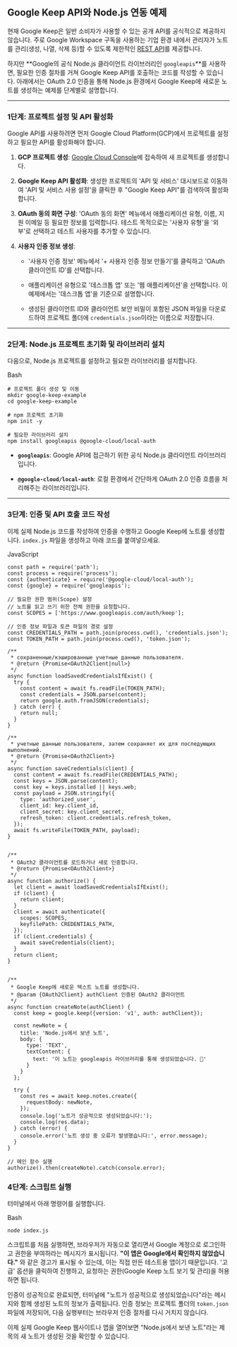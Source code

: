 
## Google Keep API와 Node.js 연동 예제

현재 Google Keep은 일반 소비자가 사용할 수 있는 공개 API를 공식적으로 제공하지 않습니다. 주로 Google Workspace 구독을 사용하는 기업 환경 내에서 관리자가 노트를 관리(생성, 나열, 삭제 등)할 수 있도록 제한적인 [REST API](https://developers.google.com/workspace/keep/api/guides?hl=ko)를 제공합니다.

하지만 **Google의 공식 Node.js 클라이언트 라이브러리인 `googleapis`**를 사용하면, 필요한 인증 절차를 거쳐 Google Keep API를 호출하는 코드를 작성할 수 있습니다. 아래에서는 OAuth 2.0 인증을 통해 Node.js 환경에서 Google Keep에 새로운 노트를 생성하는 예제를 단계별로 설명합니다.

---

### 1단계: 프로젝트 설정 및 API 활성화

Google API를 사용하려면 먼저 Google Cloud Platform(GCP)에서 프로젝트를 설정하고 필요한 API를 활성화해야 합니다.

1. **GCP 프로젝트 생성**: [Google Cloud Console](https://console.cloud.google.com/)에 접속하여 새 프로젝트를 생성합니다.
    
2. **Google Keep API 활성화**: 생성한 프로젝트의 'API 및 서비스' 대시보드로 이동하여 'API 및 서비스 사용 설정'을 클릭한 후 "Google Keep API"를 검색하여 활성화합니다.
    
3. **OAuth 동의 화면 구성**: 'OAuth 동의 화면' 메뉴에서 애플리케이션 유형, 이름, 지원 이메일 등 필요한 정보를 입력합니다. 테스트 목적으로는 '사용자 유형'을 '외부'로 선택하고 테스트 사용자를 추가할 수 있습니다.
    
4. **사용자 인증 정보 생성**:
    
    - '사용자 인증 정보' 메뉴에서 '+ 사용자 인증 정보 만들기'를 클릭하고 'OAuth 클라이언트 ID'를 선택합니다.
        
    - 애플리케이션 유형으로 '데스크톱 앱' 또는 '웹 애플리케이션'을 선택합니다. 이 예제에서는 '데스크톱 앱'을 기준으로 설명합니다.
        
    - 생성된 클라이언트 ID와 클라이언트 보안 비밀이 포함된 JSON 파일을 다운로드하여 프로젝트 폴더에 `credentials.json`이라는 이름으로 저장합니다.
        

---

### 2단계: Node.js 프로젝트 초기화 및 라이브러리 설치

다음으로, Node.js 프로젝트를 설정하고 필요한 라이브러리를 설치합니다.

Bash

```
# 프로젝트 폴더 생성 및 이동
mkdir google-keep-example
cd google-keep-example

# npm 프로젝트 초기화
npm init -y

# 필요한 라이브러리 설치
npm install googleapis @google-cloud/local-auth
```

- **`googleapis`**: Google API에 접근하기 위한 공식 Node.js 클라이언트 라이브러리입니다.
    
- **`@google-cloud/local-auth`**: 로컬 환경에서 간단하게 OAuth 2.0 인증 흐름을 처리해주는 라이브러리입니다.
    

---

### 3단계: 인증 및 API 호출 코드 작성

이제 실제 Node.js 코드를 작성하여 인증을 수행하고 Google Keep에 노트를 생성합니다. `index.js` 파일을 생성하고 아래 코드를 붙여넣으세요.

JavaScript

```
const path = require('path');
const process = require('process');
const {authenticate} = require('@google-cloud/local-auth');
const {google} = require('googleapis');

// 필요한 권한 범위(Scope) 설정
// 노트를 읽고 쓰기 위한 전체 권한을 요청합니다.
const SCOPES = ['https://www.googleapis.com/auth/keep'];

// 인증 정보 파일과 토큰 파일의 경로 설정
const CREDENTIALS_PATH = path.join(process.cwd(), 'credentials.json');
const TOKEN_PATH = path.join(process.cwd(), 'token.json');

/**
 * сохраненные/кэшированные учетные данные пользователя.
 * @return {Promise<OAuth2Client|null>}
 */
async function loadSavedCredentialsIfExist() {
  try {
    const content = await fs.readFile(TOKEN_PATH);
    const credentials = JSON.parse(content);
    return google.auth.fromJSON(credentials);
  } catch (err) {
    return null;
  }
}

/**
 * учетные данные пользователя, затем сохраняет их для последующих выполнений.
 * @return {Promise<OAuth2Client>}
 */
async function saveCredentials(client) {
  const content = await fs.readFile(CREDENTIALS_PATH);
  const keys = JSON.parse(content);
  const key = keys.installed || keys.web;
  const payload = JSON.stringify({
    type: 'authorized_user',
    client_id: key.client_id,
    client_secret: key.client_secret,
    refresh_token: client.credentials.refresh_token,
  });
  await fs.writeFile(TOKEN_PATH, payload);
}


/**
 * OAuth2 클라이언트를 로드하거나 새로 인증합니다.
 * @return {Promise<OAuth2Client>}
 */
async function authorize() {
  let client = await loadSavedCredentialsIfExist();
  if (client) {
    return client;
  }
  client = await authenticate({
    scopes: SCOPES,
    keyfilePath: CREDENTIALS_PATH,
  });
  if (client.credentials) {
    await saveCredentials(client);
  }
  return client;
}


/**
 * Google Keep에 새로운 텍스트 노트를 생성합니다.
 * @param {OAuth2Client} authClient 인증된 OAuth2 클라이언트
 */
async function createNote(authClient) {
  const keep = google.keep({version: 'v1', auth: authClient});

  const newNote = {
    title: 'Node.js에서 보낸 노트',
    body: {
      type: 'TEXT',
      textContent: {
        text: '이 노트는 googleapis 라이브러리를 통해 생성되었습니다. 📝'
      }
    }
  };

  try {
    const res = await keep.notes.create({
      requestBody: newNote,
    });
    console.log('노트가 성공적으로 생성되었습니다:');
    console.log(res.data);
  } catch (error) {
    console.error('노트 생성 중 오류가 발생했습니다:', error.message);
  }
}

// 메인 함수 실행
authorize().then(createNote).catch(console.error);
```

### 4단계: 스크립트 실행

터미널에서 아래 명령어를 실행합니다.

Bash

```
node index.js
```

스크립트를 처음 실행하면, 브라우저가 자동으로 열리면서 Google 계정으로 로그인하고 권한을 부여하라는 메시지가 표시됩니다. **"이 앱은 Google에서 확인하지 않았습니다."** 와 같은 경고가 표시될 수 있는데, 이는 직접 만든 테스트용 앱이기 때문입니다. '고급' 옵션을 클릭하여 진행하고, 요청하는 권한(Google Keep 노트 보기 및 관리)을 허용하면 됩니다.

인증이 성공적으로 완료되면, 터미널에 "노트가 성공적으로 생성되었습니다"라는 메시지와 함께 생성된 노트의 정보가 출력됩니다. 인증 정보는 프로젝트 폴더의 `token.json` 파일에 저장되어, 다음 실행부터는 브라우저 인증 절차를 다시 거치지 않습니다.

이제 실제 Google Keep 웹사이트나 앱을 열어보면 "Node.js에서 보낸 노트"라는 제목의 새 노트가 생성된 것을 확인할 수 있습니다.